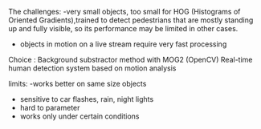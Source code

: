 


The challenges:
-very small objects, too small for HOG (Histograms of Oriented Gradients),trained to detect pedestrians that are mostly standing up
and fully visible, so its performance may be limited in other cases.
- objects in motion on a live stream require very fast processing


Choice : Background substractor method with MOG2 (OpenCV)
Real-time human detection system based on motion analysis


limits:
-works better on same size objects
- sensitive to car flashes, rain, night lights
- hard to parameter
- works only under certain conditions

